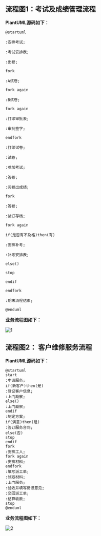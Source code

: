 ## 流程图1：考试及成绩管理流程

**PlantUML源码如下：**

```
@startuml

:安排考试;

:考试安排表;

:出卷;

fork

:A试卷;

fork again

:B试卷;

fork again

:打印审批表;

:审批签字;

endfork

:打印试卷;

:试卷;

:参加考试;

:答卷;

:阅卷出成绩;

fork

:答卷;

:装订存档;

fork again

if(是否有不及格)then(有)

:安排补考;

:补考安排表;

else()

stop

endif

endfork

:期末流程结束;

@enduml

```

**业务流程图如下：**

![1](C:\Users\12345\Desktop\test1\1.png)

## 流程图2： 客户维修服务流程

**PlantUML源码如下：**

```
@startuml
start
:申请服务;
if(新客户)then(是)
:登记客户信息;
:上门勘察;
else()
:上门勘察;
endif
:制定方案;
if(满意)then(是)
:签订服务合同;
else(否)
stop
endif
fork
:安排工人;
fork again
:安排材料;
endfork
:填写派工单;
:领取材料;
:上门服务;
:验收并填写反馈意见;
:交回派工单;
:结算收款;
stop
@enduml
```

**业务流程图如下：**

![2](C:\Users\12345\Desktop\test1\2.png)